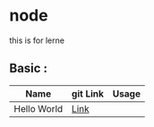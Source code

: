 # node

this is for lerne

## Basic :

| Name        | git Link                                  | Usage |
| ----------- | ----------------------------------------- | ----- |
| Hello World | [Link](https://github.com/sajjad-10/node) |       |